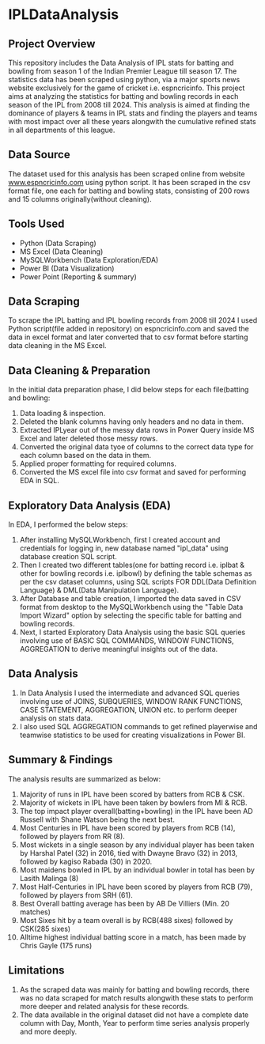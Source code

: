 # IPLDataAnalysis

## Project Overview
This repository includes the Data Analysis of IPL stats for batting and bowling from season 1 of the Indian Premier League till season 17. The statistics data has been scraped using python, via a major sports news website exclusively for the game of cricket i.e. espncricinfo. This project aims at analyzing the statistics for batting and bowling records in each season of the IPL from 2008 till 2024. This analysis is aimed at finding the dominance of players & teams in IPL stats and finding the players and teams with most impact over all these years alongwith the cumulative refined stats in all departments of this league.

## Data Source
The dataset used for this analysis has been scraped online from website www.espncricinfo.com using python script. It has been scraped in the csv format file, one each for batting and bowling stats, consisting of 200 rows and 15 columns originally(without cleaning).

## Tools Used
- Python (Data Scraping)
- MS Excel (Data Cleaning)
- MySQLWorkbench (Data Exploration/EDA)
- Power BI (Data Visualization)
- Power Point (Reporting & summary)

## Data Scraping
To scrape the IPL batting and IPL bowling records from 2008 till 2024 I used Python script(file added in repository) on espncricinfo.com and saved the data in excel format and later converted that to csv format
before starting data cleaning in the MS Excel.

## Data Cleaning & Preparation
In the initial data preparation phase, I did below steps for each file(batting and bowling:
1. Data loading & inspection.
2. Deleted the blank columns having only headers and no data in them.
3. Extracted IPLyear out of the messy data rows in Power Query inside MS Excel and later deleted those messy rows.
4. Converted the original data tyoe of columns to the correct data type for each column based on the data in them.
5. Applied proper formatting for required columns.
6. Converted the MS excel file into csv format and saved for performing EDA in SQL.

## Exploratory Data Analysis (EDA)
In EDA, I performed the below steps:
1. After installing MySQLWorkbench, first I created account and credentials for logging in, new database named "ipl_data" using database creation SQL script.
2. Then I created two different tables(one for batting record i.e. iplbat & other for bowling records i.e. iplbowl) by defining the table schemas as per the csv dataset columns, using SQL scripts FOR DDL(Data Definition Language) & DML(Data Manipulation Language).
3. After Database and table creation, I imported the data saved in CSV format from desktop to the MySQLWorkbench using the "Table Data Import Wizard" option by selecting the specific table for batting and bowling records.
4. Next, I started Exploratory Data Analysis using the basic SQL queries involving use of BASIC SQL COMMANDS, WINDOW FUNCTIONS, AGGREGATION to derive meaningful insights out of the data.

## Data Analysis
1. In Data Analysis I used the intermediate and advanced SQL queries involving use of JOINS, SUBQUERIES, WINDOW RANK FUNCTIONS, CASE STATEMENT, AGGREGATION, UNION etc. to perform deeper analysis on stats data.
2. I also used SQL AGGREGATION commands to get refined playerwise and teamwise statistics to be used for creating visualizations in Power BI.

## Summary & Findings
The analysis results are summarized as below:
1. Majority of runs in IPL have been scored by batters from RCB & CSK.
2. Majority of wickets in IPL have been taken by bowlers from MI & RCB.
3. The top impact player overall(batting+bowling) in the IPL have been AD Russell with Shane Watson being the next best.
4. Most Centuries in IPL have been scored by players from RCB (14), followed by players from RR (8).
5. Most wickets in a single season by any individual player has been taken by Harshal Patel (32) in 2016, tied with Dwayne Bravo (32) in 2013, followed by kagiso Rabada (30) in 2020.
6. Most maidens bowled in IPL by an individual bowler in total has been by Lasith Malinga (8)
7. Most Half-Centuries in IPL have been scored by players from RCB (79), followed by players from SRH (61).
8. Best Overall batting average has been by AB De Villiers (Min. 20 matches)
9. Most Sixes hit by a team overall is by RCB(488 sixes) followed by CSK(285 sixes)
10. Alltime highest individual batting score in a match, has been made by Chris Gayle (175 runs)

## Limitations
1. As the scraped data was mainly for batting and bowling records, there was no data scraped for match results alongwith these stats to perform more deeper and related analysis for these records.
2. The data available in the original dataset did not have a complete date column with Day, Month, Year to perform time series analysis properly and more deeply.


  






















